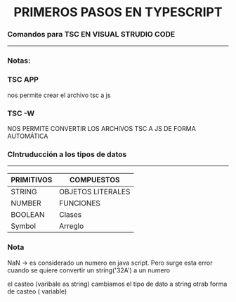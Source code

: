 <h1 align="center">PRIMEROS PASOS EN TYPESCRIPT</h1>

<h3>Comandos para TSC EN VISUAL  STRUDIO CODE</h3>
<hr/>

### Notas:
### TSC APP
<p>nos permite crear el archivo tsc a js</p>

### TSC -W
<p>NOS PERMITE CONVERTIR LOS ARCHIVOS TSC A JS DE FORMA AUTOMÁTICA</p>

<h3>CIntruducción a los tipos de datos </h3>
<hr/>


| PRIMITIVOS | COMPUESTOS           | 
|----------  |----------------------|
| STRING     |  OBJETOS LITERALES   | 
| NUMBER     | FUNCIONES            |
| BOOLEAN    | Clases               |
| Symbol     | Arreglo              |

### Nota

<p>
NaN -> es considerado un numero en java script. Pero surge esta error cuando se quiere convertir un string('32A') a un numero

el casteo
(varibale  as string) cambiamos el tipo de dato a string
otrab forma de casteo
(<number> variable)  
</p>